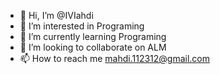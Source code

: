 - 👋 Hi, I’m @IVIahdi
- 👀 I’m interested in Programing
- 🌱 I’m currently learning Programing
- 💞️ I’m looking to collaborate on ALM
- 📫 How to reach me mahdi.112312@gmail.com

<!---
IVIahdi/IVIahdi is a ✨ special ✨ repository because its `README.md` (this file) appears on your GitHub profile.
You can click the Preview link to take a look at your changes.
--->
